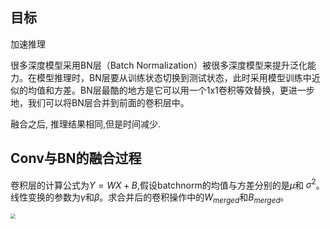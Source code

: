 ## 目标

加速推理

很多深度模型采用BN层（Batch Normalization）被很多深度模型来提升泛化能力。在模型推理时，BN层要从训练状态切换到测试状态，此时采用模型训练中近似的均值和方差。BN层最酷的地方是它可以用一个1x1卷积等效替换，更进一步地，我们可以将BN层合并到前面的卷积层中。

融合之后, 推理结果相同,但是时间减少.

## Conv与BN的融合过程

卷积层的计算公式为$Y=WX + B$,假设batchnorm的均值与方差分别的是$\mu$和 $\sigma^{2}$。线性变换的参数为$\gamma$和$\beta$。求合并后的卷积操作中的$W_{merged}$和$B_{merged}$。


<img src="https://files.mdnice.com/user/6935/84b35586-b6ca-4253-abfc-567e0ef9cf8f.png" style="zoom:50%;" />

## 
